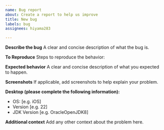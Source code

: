 ```yaml
---
name: Bug report
about: Create a report to help us improve
title: New bug
labels: bug
assignees: hiyama283

---
```


**Describe the bug**
A clear and concise description of what the bug is.

**To Reproduce**
Steps to reproduce the behavior:

**Expected behavior**
A clear and concise description of what you expected to happen.

**Screenshots**
If applicable, add screenshots to help explain your problem.

**Desktop (please complete the following information):**
 - OS: [e.g. iOS]
 - Version [e.g. 22]
 - JDK Version [e.g. OracleOpenJDK8]

**Additional context**
Add any other context about the problem here.
